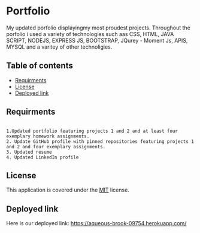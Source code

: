 <h1> Portfolio</h1> 

My updated porfolio displayingmy most proudest projects. Throughout the porfolio i used a variety of technologies such aas CSS, HTML, JAVA SCRIPT, NODEJS, EXPRESS JS, BOOTSTRAP, JQurey - Moment Js, APIS, MYSQL and a varitey of other technoligies. 

## Table of contents 
* [Requirments](#requirments)
* [License](#license)
* [Deployed link](#deployedlink)

## Requirments
```

1.Updated portfolio featuring projects 1 and 2 and at least four exemplary homework assignments.
2. Update GitHub profile with pinned repositories featuring projects 1 and 2 and four exemplary assignments.
3. Updated resume
4. Updated LinkedIn profile

```

## License 

This application is covered under the [MIT](https://opensource.org/licenses/MIT) license.  


## Deployed link 

Here is our deployed link: https://aqueous-brook-09754.herokuapp.com/ 